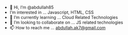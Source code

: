 - 👋 Hi, I’m @abdullah85
-   I’m interested in ... 
Javascript, HTML, CSS
- 🌱 I’m currently learning ...
Cloud Related Technologies
- 💞️ I’m looking to collaborate on ...
JS related technologies
- 📫 How to reach me ...
abdullah.ak7@gmail.com
<!---
abdullah85/abdullah85 is a ✨ special ✨ repository because its `README.md` (this file) appears on your GitHub profile.
You can click the Preview link to take a look at your changes.
--->
